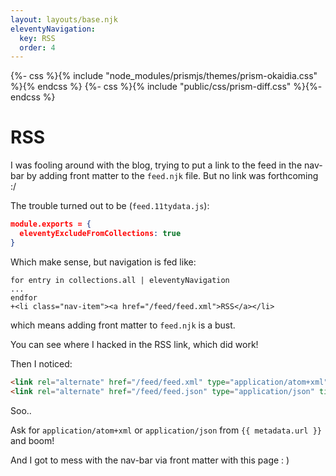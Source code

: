 ```yaml
---
layout: layouts/base.njk
eleventyNavigation:
  key: RSS
  order: 4
---
```

{%- css %}{% include "node_modules/prismjs/themes/prism-okaidia.css" %}{% endcss %}
{%- css %}{% include "public/css/prism-diff.css" %}{%- endcss %}
# RSS

I was fooling around with the blog, trying to put a link to the feed in the nav-bar by adding
front matter to the `feed.njk` file.
But no link was forthcoming :/

The trouble turned out to be (`feed.11tydata.js`):

```json
module.exports = {
  eleventyExcludeFromCollections: true
}
```

Which make sense, but navigation is fed like:

```diff-njk
for entry in collections.all | eleventyNavigation 
...
endfor
+<li class="nav-item"><a href="/feed/feed.xml">RSS</a></li>
```

which means adding front matter to `feed.njk` is a bust.

You can see where I hacked in the RSS link, which did work!

Then I noticed:

```html
<link rel="alternate" href="/feed/feed.xml" type="application/atom+xml" title="{{ metadata.title }}">
<link rel="alternate" href="/feed/feed.json" type="application/json" title="{{ metadata.title }}">
```

Soo..

Ask for `application/atom+xml` or `application/json` from `{{ metadata.url }}` and boom!

And I got to mess with the nav-bar via front matter with this page : )

